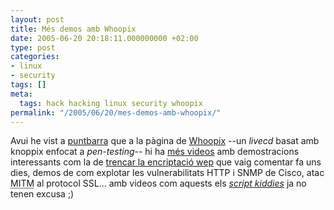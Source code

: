 ```yaml
---
layout: post
title: Més demos amb Whoopix
date: 2005-06-20 20:18:11.000000000 +02:00
type: post
categories:
- linux
- security
tags: []
meta:
  tags: hack hacking linux security whoopix
permalink: "/2005/06/20/mes-demos-amb-whoopix/"
---
```

Avui he vist a [puntbarra](http://puntbarra.com/node/view/2657) que a la pàgina de [Whoopix](http://www.whoppix.net/) --un _livecd_ basat amb knoppix enfocat a _pen-testing_-- hi ha [més videos](http://www.whoppix.net/demos.html) amb demostracions interessants com la de [trencar la encriptació wep](/blog/2005/06/12/com-trencar-la-encriptacio-wep-en-10-minuts/) que vaig comentar fa uns dies, demos de com explotar les vulnerabilitats HTTP i SNMP de Cisco, atac <acronym title="man in the middle">MITM</acronym> al protocol SSL... amb videos com aquests els _[script kiddies](http://www.somethingawful.com/jeffk/)_ ja no tenen excusa ;)

